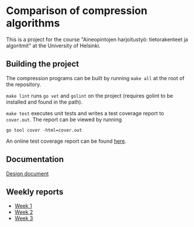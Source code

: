 # Comparison of compression algorithms

This is a project for the course "Aineopintojen harjoitustyö: tietorakenteet ja
algoritmit" at the University of Helsinki.

## Building the project

The compression programs can be built by running `make all` at the root of the
repository.

`make lint` runs `go vet` and `golint` on the project (requires golint to be
installed and found in the path).

`make test` executes unit tests and writes a test coverage report to
`cover.out`. The report can be viewed by running
```
go tool cover -html=cover.out
```

An online test coverage report can be found [here](codecov).

## Documentation

[Design document](docs/design-document.md)

## Weekly reports

- [Week 1](docs/weekly-report-1.md)
- [Week 2](docs/weekly-report-2.md)
- [Week 3](docs/weekly-report-3.md)


<!-- Links -->
[codecov]: https://codecov.io/gh/lassilaiho/compression-algorithms-tiralabra
